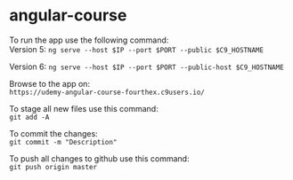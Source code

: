 # angular-course
To run the app use the following command:  
Version 5:
```ng serve --host $IP --port $PORT --public $C9_HOSTNAME```  

Version 6:
```ng serve --host $IP --port $PORT --public-host $C9_HOSTNAME```  

Browse to the app on:  
```https://udemy-angular-course-fourthex.c9users.io/```

To stage all new files use this command:  
```git add -A```  

To commit the changes:  
```git commit -m "Description"```  

To push all changes to github use this command:  
```git push origin master```  
